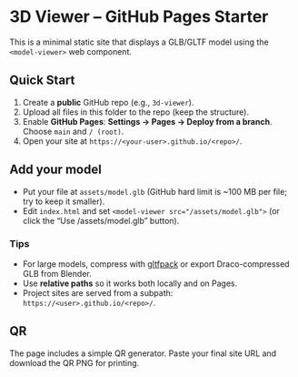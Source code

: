 # 3D Viewer – GitHub Pages Starter

This is a minimal static site that displays a GLB/GLTF model using the `<model-viewer>` web component.

## Quick Start
1. Create a **public** GitHub repo (e.g., `3d-viewer`).
2. Upload all files in this folder to the repo (keep the structure).
3. Enable **GitHub Pages**: **Settings → Pages → Deploy from a branch**. Choose `main` and `/ (root)`.
4. Open your site at `https://<your-user>.github.io/<repo>/`.

## Add your model
- Put your file at `assets/model.glb` (GitHub hard limit is ~100 MB per file; try to keep it smaller).
- Edit `index.html` and set `<model-viewer src="/assets/model.glb">` (or click the “Use /assets/model.glb” button).

### Tips
- For large models, compress with [gltfpack](https://github.com/zeux/meshoptimizer/tree/master/gltf#gltfpack) or export Draco-compressed GLB from Blender.
- Use **relative paths** so it works both locally and on Pages.
- Project sites are served from a subpath: `https://<user>.github.io/<repo>/`.

## QR
The page includes a simple QR generator. Paste your final site URL and download the QR PNG for printing.
